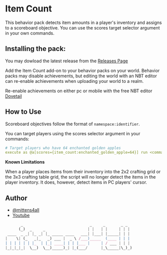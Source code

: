 # Item Count

This behavior pack detects item amounts in a player's inventory and assigns to a scoreboard objective. You can use the scores target selector argument in your own commands.

## Installing the pack:

You may dowload the latest release from the [Releases Page](https://github.com/mittens4all/Item-Count/releases)

Add the Item Count add-on to your behavior packs on your world. Behavior packs may disable achievements, but editing the world with an NBT editor can re-enable achievements when uploading your world to a realm.

Re-enable achievements on either pc or mobile with the free NBT editor [Dovetail](https://github.com/Offroaders123/Dovetail)

## How to Use

Scoreboard objectives follow the format of `namespace:identifier`.

You can target players using the scores selector argument in your commands:

```yaml
# Target players who have 64 enchanted golden apples
execute as @a[scores={item_count:enchanted_golden_apple=64}] run <command>
```

**Known Limitations**

When a player places items from their inventory into the 2x2 crafting grid or the 3x3 crafting table grid, the script will no longer detect the items in the player inventory. It does, however, detect items in PC players' cursor.

## Author

- [@mittens4all](https://www.github.com/mittens4all)
- [Youtube](https://www.youtube.com/@mittens4all)


```js
       _                              _     _       _ _  
      (_)  _     _                   | |   | |     | | | 
 ____  _ _| |_ _| |_ _____ ____   ___| |___| |_____| | | 
|    \| (_   _|_   _) ___ |  _ \ /___)_____  (____ | | | 
| | | | | | |_  | |_| ____| | | |___ |     | / ___ | | | 
|_|_|_|_|  \__)  \__)_____)_| |_(___/      |_\_____|\_)_)
                                                         
```